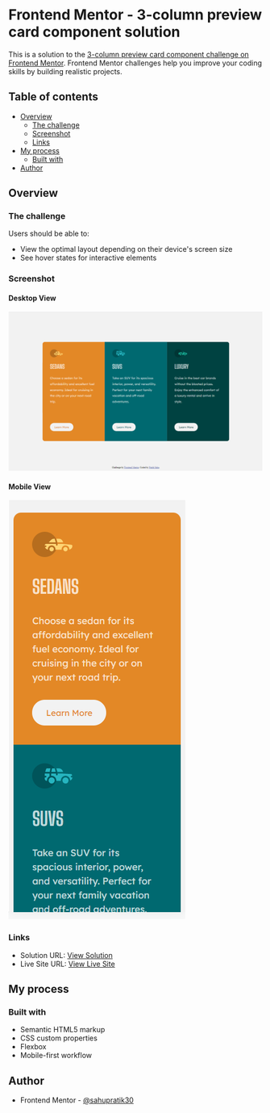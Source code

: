 # Frontend Mentor - 3-column preview card component solution

This is a solution to the [3-column preview card component challenge on Frontend Mentor](https://www.frontendmentor.io/challenges/3column-preview-card-component-pH92eAR2-). Frontend Mentor challenges help you improve your coding skills by building realistic projects.

## Table of contents

- [Overview](#overview)
  - [The challenge](#the-challenge)
  - [Screenshot](#screenshot)
  - [Links](#links)
- [My process](#my-process)
  - [Built with](#built-with)
- [Author](#author)

## Overview

### The challenge

Users should be able to:

- View the optimal layout depending on their device's screen size
- See hover states for interactive elements

### Screenshot

#### Desktop View

![Desktop Screenshot](./screenshot1.png)

#### Mobile View

![Mobile Screenshot](./screenshot2.png)

### Links

- Solution URL: [View Solution](https://www.frontendmentor.io/solutions/3columncardpreview-using-mobile-first-design-and-css-flexbox-VOnjDR2Ky)
- Live Site URL: [View Live Site](https://sahupratik30.github.io/3-column-card-preview/)

## My process

### Built with

- Semantic HTML5 markup
- CSS custom properties
- Flexbox
- Mobile-first workflow

## Author

- Frontend Mentor - [@sahupratik30](https://www.frontendmentor.io/profile/sahupratik30)
